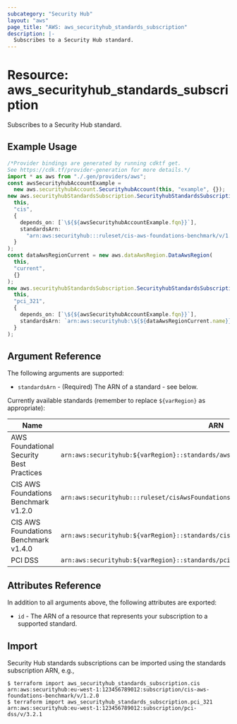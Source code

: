```yaml
---
subcategory: "Security Hub"
layout: "aws"
page_title: "AWS: aws_securityhub_standards_subscription"
description: |-
  Subscribes to a Security Hub standard.
---
```


# Resource: aws\_securityhub\_standards\_subscription

Subscribes to a Security Hub standard.

## Example Usage

```typescript
/*Provider bindings are generated by running cdktf get.
See https://cdk.tf/provider-generation for more details.*/
import * as aws from "./.gen/providers/aws";
const awsSecurityhubAccountExample =
  new aws.securityhubAccount.SecurityhubAccount(this, "example", {});
new aws.securityhubStandardsSubscription.SecurityhubStandardsSubscription(
  this,
  "cis",
  {
    depends_on: [`\${${awsSecurityhubAccountExample.fqn}}`],
    standardsArn:
      "arn:aws:securityhub:::ruleset/cis-aws-foundations-benchmark/v/1.2.0",
  }
);
const dataAwsRegionCurrent = new aws.dataAwsRegion.DataAwsRegion(
  this,
  "current",
  {}
);
new aws.securityhubStandardsSubscription.SecurityhubStandardsSubscription(
  this,
  "pci_321",
  {
    depends_on: [`\${${awsSecurityhubAccountExample.fqn}}`],
    standardsArn: `arn:aws:securityhub:\${${dataAwsRegionCurrent.name}}::standards/pci-dss/v/3.2.1`,
  }
);

```

## Argument Reference

The following arguments are supported:

* `standardsArn` - (Required) The ARN of a standard - see below.

Currently available standards (remember to replace `${varRegion}` as appropriate):

| Name                                     | ARN                                                                                             |
|------------------------------------------|-------------------------------------------------------------------------------------------------|
| AWS Foundational Security Best Practices | `arn:aws:securityhub:${varRegion}::standards/awsFoundationalSecurityBestPractices/v/100` |
| CIS AWS Foundations Benchmark v1.2.0     | `arn:aws:securityhub:::ruleset/cisAwsFoundationsBenchmark/v/120`                           |
| CIS AWS Foundations Benchmark v1.4.0     | `arn:aws:securityhub:${varRegion}::standards/cisAwsFoundationsBenchmark/v/140`            |
| PCI DSS                                  | `arn:aws:securityhub:${varRegion}::standards/pciDss/v/321`                                  |

## Attributes Reference

In addition to all arguments above, the following attributes are exported:

* `id` - The ARN of a resource that represents your subscription to a supported standard.

## Import

Security Hub standards subscriptions can be imported using the standards subscription ARN, e.g.,

```console
$ terraform import aws_securityhub_standards_subscription.cis arn:aws:securityhub:eu-west-1:123456789012:subscription/cis-aws-foundations-benchmark/v/1.2.0
$ terraform import aws_securityhub_standards_subscription.pci_321 arn:aws:securityhub:eu-west-1:123456789012:subscription/pci-dss/v/3.2.1
```
